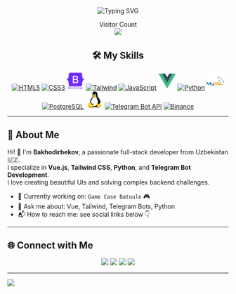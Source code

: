 <!-- Animated Typing Title -->
<p align="center">
  <img src="https://readme-typing-svg.herokuapp.com?size=30&center=true&vCenter=true&width=1000&height=80&lines=I'm+Web+Developer;I'm+UI%2FUX+Designer;I'm+Mobile+Developer;Welcome+to+my+GitHub!+🔥" alt="Typing SVG" />
</p>

<!-- Visitor Count -->
<p align="center">
  Visitor Count<br>
  <img src="https://profile-counter.glitch.me/Bakhodirbekov/count.svg" />
</p>

<!-- Skills Icons -->
<h2 align="center">🛠️ My Skills</h2>
<p align="center">
  <a href="#"><img src="https://raw.githubusercontent.com/danielcranney/readme-generator/main/public/icons/skills/html5-colored.svg" width="40" alt="HTML5" /></a>
  <a href="#"><img src="https://raw.githubusercontent.com/danielcranney/readme-generator/main/public/icons/skills/css3-colored.svg" width="40" alt="CSS3" /></a>
  <a href="#"><img src="https://raw.githubusercontent.com/devicons/devicon/master/icons/bootstrap/bootstrap-plain-wordmark.svg" width="40" alt="Bootstrap" /></a>
  <a href="#"><img src="https://raw.githubusercontent.com/danielcranney/readme-generator/main/public/icons/skills/tailwindcss-colored.svg" width="40" alt="Tailwind" /></a>
  <a href="#"><img src="https://raw.githubusercontent.com/danielcranney/readme-generator/main/public/icons/skills/javascript-colored.svg" width="40" alt="JavaScript" /></a>
  <a href="#"><img src="https://raw.githubusercontent.com/devicons/devicon/master/icons/vuejs/vuejs-original.svg" width="40" alt="Vue.js" /></a>
  <a href="#"><img src="https://cdn.jsdelivr.net/gh/devicons/devicon/icons/python/python-original.svg" width="40" alt="Python" /></a>
  <a href="#"><img src="https://raw.githubusercontent.com/devicons/devicon/master/icons/mysql/mysql-original-wordmark.svg" width="40" alt="MySQL" /></a>
  <a href="#"><img src="https://www.vectorlogo.zone/logos/postgresql/postgresql-icon.svg" width="40" alt="PostgreSQL" /></a>
  <a href="#"><img src="https://raw.githubusercontent.com/devicons/devicon/master/icons/linux/linux-original.svg" width="40" alt="Linux" /></a>
  <a href="#"><img src="https://cdn.iconscout.com/icon/free/png-512/telegram-3-226554.png" width="40" alt="Telegram Bot API" /></a>
  <a href="#"><img src="https://cryptologos.cc/logos/binance-coin-bnb-logo.png" width="40" alt="Binance" /></a>
</p>

---

## 🚀 About Me
Hi! 👋 I'm **Bakhodirbekov**, a passionate full-stack developer from Uzbekistan 🇺🇿.  
I specialize in **Vue.js**, **Tailwind CSS**, **Python**, and **Telegram Bot Development**.  
I love creating beautiful UIs and solving complex backend challenges.

- 🎯 Currently working on: `Game Case Batuule` 🎮  
- 💬 Ask me about: Vue, Tailwind, Telegram Bots, Python  
- 📬 How to reach me: see social links below 👇

---

## 🌐 Connect with Me
<p align="center">
  <a href="https://www.instagram.com/"><img src="https://img.shields.io/badge/Instagram-%23E4405F.svg?style=for-the-badge&logo=instagram&logoColor=white"/></a>
  <a href="https://www.facebook.com/otabek.otabek.7792?mibextid=opq0tG"><img src="https://img.shields.io/badge/Facebook-%231877F2.svg?style=for-the-badge&logo=facebook&logoColor=white"/></a>
  <a href="https://www.linkedin.com/in/mc-otaw-a35ba11b9"><img src="https://img.shields.io/badge/LinkedIn-%230077B5.svg?style=for-the-badge&logo=linkedin&logoColor=white"/></a>
  <a href="https://itdoctor.uz"><img src="https://img.shields.io/badge/Portfolio-1769ff?style=for-the-badge&logo=behance&logoColor=white"/></a>
</p>

---

<!-- Footer Animation -->
<img src="https://capsule-render.vercel.app/api?type=waving&color=00bfbf&height=120&section=footer"/>

